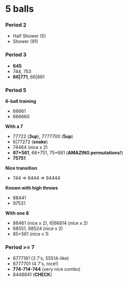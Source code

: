 # 5 balls

### Period 2

- Half Shower (5)
- Shower (91)

### Period 3

- **645**
- 744, 753
- **66|771**, 66|861

### Period 5

**6-ball training**
- 66661
- 666660

**With a 7**
- 77722 (**3up**), 7777700 (**5up**)
- 6|77272 (**snake**)
- 74464 (nice x 2)
- **67+561**, 66+751, 75+661 (**AMAZING permutations!**)
- **75751**

**Nice transition**
- 744 => 8444 => 94444

**Known with high throws**
- 88441
- 97531

**With one 8**
- 86461 (nice x 2), 6|66814 (nice x 2)
- 68551, 68524 (nice x 2)
- 85+561 (nice x 1)

### Period >= 7

- 6777161 (3 7's, 55514-like)
- 6777701 (4 7's, nice!)
- **774-714-744** (very nice combo)
- 8448641 (**CHECK**)

